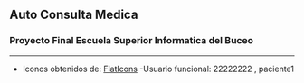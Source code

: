 ## Auto Consulta Medica
### Proyecto Final Escuela Superior Informatica del Buceo
---
- Iconos obtenidos de:
[FlatIcons](https://www.flaticon.com/home)
-Usuario funcional: 22222222 , paciente1

